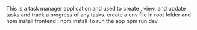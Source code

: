 This is a task manager application and used to create , view, and update tasks and track a progress of any tasks.
create a env file in root folder and npm install 
frontend :
    npm install
To run the app
   npm run dev
  
